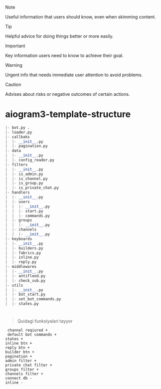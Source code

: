 > [!NOTE]
> Useful information that users should know, even when skimming content.

> [!TIP]
> Helpful advice for doing things better or more easily.

> [!IMPORTANT]
> Key information users need to know to achieve their goal.

> [!WARNING]
> Urgent info that needs immediate user attention to avoid problems.

> [!CAUTION]
> Advises about risks or negative outcomes of certain actions.


 # aiogram3-template-structure

```python
|- bot.py .
|- loader.py
|- callbaks
|  |- __init__.py
|  |- pagination.py
|- data
|  |- __init__.py
|  |- config_reader.py
|- filters
|  |- __init__.py
|  |- is_admin.py
|  |- is_channel.py
|  |- is_group.py
|  |- is_private_chat.py
|- handlers
|  |- __init__.py
|  |- users
|  |  |- __init__.py
|  |  |- start.py
|  |  |- commands.py
|  |- groups
|  |  |- __init__.py
|  |- channels
|  |  |- __init__.py
|- keyboards 
|  |- __init__.py
|  |- builders.py
|  |- fabrics.py
|  |- inline.py
|  |- reply.py
|- middlewares
|  |- __init__.py
|  |- antiflood.py
|  |- check_sub.py
|- utils
|  |- __init__.py
|  |- bot_start.py
|  |- set_bot_commands.py
|  |- states.py
```
#
> Quidagi funksiyalari tayyor
```
 channel reqiured +
 defoult bot commands +
states +
inline btn +
reply btn +
builder btn +
pagination +
admin filter +
private chat filter +
groups filter +
channels filter +
connect db -
inline -
```